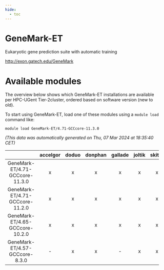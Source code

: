 ```yaml
---
hide:
  - toc
---
```


GeneMark-ET
===========


Eukaryotic gene prediction suite with automatic training

http://exon.gatech.edu/GeneMark
# Available modules


The overview below shows which GeneMark-ET installations are available per HPC-UGent Tier-2cluster, ordered based on software version (new to old).

To start using GeneMark-ET, load one of these modules using a `module load` command like:

```shell
module load GeneMark-ET/4.71-GCCcore-11.3.0
```

*(This data was automatically generated on Thu, 07 Mar 2024 at 18:35:40 CET)*  

| |accelgor|doduo|donphan|gallade|joltik|skitty|
| :---: | :---: | :---: | :---: | :---: | :---: | :---: |
|GeneMark-ET/4.71-GCCcore-11.3.0|x|x|x|x|x|x|
|GeneMark-ET/4.71-GCCcore-11.2.0|x|x|x|x|x|x|
|GeneMark-ET/4.65-GCCcore-10.2.0|x|x|x|x|x|x|
|GeneMark-ET/4.57-GCCcore-8.3.0|-|x|x|-|x|x|
